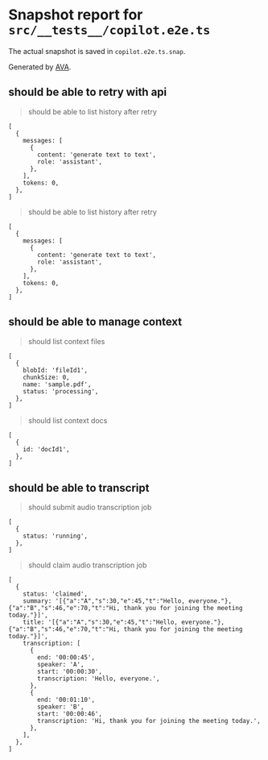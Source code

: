 # Snapshot report for `src/__tests__/copilot.e2e.ts`

The actual snapshot is saved in `copilot.e2e.ts.snap`.

Generated by [AVA](https://avajs.dev).

## should be able to retry with api

> should be able to list history after retry

    [
      {
        messages: [
          {
            content: 'generate text to text',
            role: 'assistant',
          },
        ],
        tokens: 0,
      },
    ]

> should be able to list history after retry

    [
      {
        messages: [
          {
            content: 'generate text to text',
            role: 'assistant',
          },
        ],
        tokens: 0,
      },
    ]

## should be able to manage context

> should list context files

    [
      {
        blobId: 'fileId1',
        chunkSize: 0,
        name: 'sample.pdf',
        status: 'processing',
      },
    ]

> should list context docs

    [
      {
        id: 'docId1',
      },
    ]

## should be able to transcript

> should submit audio transcription job

    [
      {
        status: 'running',
      },
    ]

> should claim audio transcription job

    [
      {
        status: 'claimed',
        summary: '[{"a":"A","s":30,"e":45,"t":"Hello, everyone."},{"a":"B","s":46,"e":70,"t":"Hi, thank you for joining the meeting today."}]',
        title: '[{"a":"A","s":30,"e":45,"t":"Hello, everyone."},{"a":"B","s":46,"e":70,"t":"Hi, thank you for joining the meeting today."}]',
        transcription: [
          {
            end: '00:00:45',
            speaker: 'A',
            start: '00:00:30',
            transcription: 'Hello, everyone.',
          },
          {
            end: '00:01:10',
            speaker: 'B',
            start: '00:00:46',
            transcription: 'Hi, thank you for joining the meeting today.',
          },
        ],
      },
    ]
